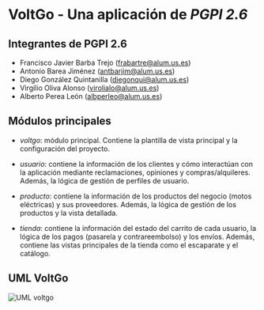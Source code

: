 # VoltGo - Una aplicación de _PGPI 2.6_

## Integrantes de PGPI 2.6

- Francisco Javier Barba Trejo (frabartre@alum.us.es)
- Antonio Barea Jiménez (antbarjim@alum.us.es)
- Diego González Quintanilla (diegonqui@alum.us.es)
- Virgilio Oliva Alonso (virolialo@alum.us.es)
- Alberto Perea León (albperleo@alum.us.es)

## Módulos principales

- *voltgo*: módulo principal. Contiene la plantilla de vista principal y la configuración del proyecto.

- *usuario*: contiene la información de los clientes y cómo interactúan con la aplicación mediante reclamaciones, opiniones y compras/alquileres. Además, la lógica de gestión de perfiles de usuario.

- *producto*: contiene la información de los productos del negocio (motos eléctricas) y sus proveedores. Además, la lógica de gestión de los productos y la vista detallada.

- *tienda*: contiene la información del estado del carrito de cada usuario, la lógica de los pagos (pasarela y contrareembolso) y los envíos. Además, contiene las vistas principales de la tienda como el escaparate y el catálogo.

## UML VoltGo

![UML voltgo](https://drive.google.com/file/d/18ey6PsYQAxUNZL55r-Hsbjk6hgOFpZyd/view?usp=sharing)
